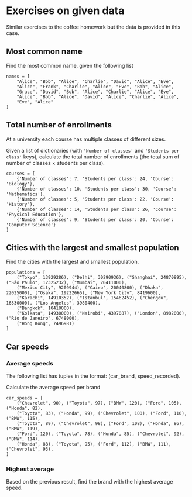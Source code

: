 # Exercises on given data

Similar exercises to the coffee homework but the data is provided in this case.

## Most common name

Find the most common name, given the following list

```
names = [
    "Alice", "Bob", "Alice", "Charlie", "David", "Alice", "Eve", 
    "Alice", "Frank", "Charlie", "Alice", "Eve", "Bob", "Alice", 
    "Grace", "David", "Bob", "Alice", "Charlie", "Alice", "Eve", 
    "Alice", "Bob", "Alice", "David", "Alice", "Charlie", "Alice", 
    "Eve", "Alice"
]
```

## Total number of enrollments

At a university each course has multiple classes of different sizes.

Given a list of dictionaries (with `'Number of classes'` and `'Students per class'` keys),
calculate the total number of enrollments (the total sum of number of classes × students per class).

```
courses = [
    {'Number of classes': 7, 'Students per class': 24, 'Course': 'Biology'},
    {'Number of classes': 10, 'Students per class': 30, 'Course': 'Mathematics'},
    {'Number of classes': 5, 'Students per class': 22, 'Course': 'History'},
    {'Number of classes': 14, 'Students per class': 26, 'Course': 'Physical Education'},
    {'Number of classes': 9, 'Students per class': 20, 'Course': 'Computer Science'}
]
```

## Cities with the largest and smallest population

Find the cities with the largest and smallest population.

```
populations = [
    ("Tokyo", 13929286), ("Delhi", 30290936), ("Shanghai", 24870895), ("São Paulo", 12325232), ("Mumbai", 20411000),
    ("Mexico City", 9209944), ("Cairo", 20040800), ("Dhaka", 22025000), ("Osaka", 19222665), ("New York City", 8419600),
    ("Karachi", 14910352), ("Istanbul", 15462452), ("Chengdu", 16330000), ("Los Angeles", 3980400),
    ("Bangkok", 10410000),
    ("Kolkata", 14930000), ("Nairobi", 4397087), ("London", 8982000), ("Rio de Janeiro", 6748000),
    ("Hong Kong", 7496981)
]
```

## Car speeds

### Average speeds 

The following list has tuples in the format: (car_brand, speed_recorded).

Calculate the average speed per brand

```
car_speeds = [
    ("Chevrolet", 90), ("Toyota", 97), ("BMW", 120), ("Ford", 105), ("Honda", 82),
    ("Toyota", 83), ("Honda", 99), ("Chevrolet", 100), ("Ford", 110), ("BMW", 115),
    ("Toyota", 89), ("Chevrolet", 98), ("Ford", 108), ("Honda", 86), ("BMW", 119),
    ("Ford", 120), ("Toyota", 78), ("Honda", 85), ("Chevrolet", 92), ("BMW", 114),
    ("Honda", 88), ("Toyota", 95), ("Ford", 112), ("BMW", 111), ("Chevrolet", 93),
]
```

### Highest average

Based on the previous result, find the brand with the highest average speed.
